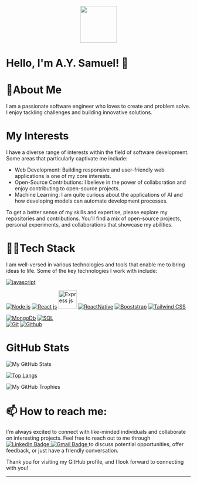 <div id="header" align="center">
  <img src="https://media.giphy.com/media/M9gbBd9nbDrOTu1Mqx/giphy.gif" width="100"/>
</div>

# Hello, I'm A.Y. Samuel! 👋

# 👨About Me

I am a passionate software engineer who loves to create and problem solve. I enjoy tackling challenges and building innovative solutions.

# My Interests

I have a diverse range of interests within the field of software development. Some areas that particularly captivate me include:

- Web Development: Building responsive and user-friendly web applications is one of my core interests.
- Open-Source Contributions: I believe in the power of collaboration and enjoy contributing to open-source projects.
- Machine Learning: I am quite curious about the applications of AI and how developing models can automate development processes.

<!-- ## My Work
Throughout my journey, I've worked on numerous projects, both personal and professional. Here are a few highlights:
- Project 1: **Sentiment Analysis with Deep Learning** - Developed a sentiment analysis model using LSTM neural networks to classify emotions in text data.
- Project 2: **E-commerce Website** - Built a full-stack e-commerce website with features such as user authentication, product listing, and shopping cart functionality.
- Project 3: **OpenWeather API Wrapper** - Created a Python library that simplifies interaction with the OpenWeather API, providing easy access to weather data. -->

To get a better sense of my skills and expertise, please explore my repositories and contributions. You'll find a mix of open-source projects, personal experiments, and collaborations that showcase my abilities.

# 👨‍💻Tech Stack

I am well-versed in various technologies and tools that enable me to bring ideas to life. Some of the key technologies I work with include:

<div id="badges">
<a href="https://www.javascript.com/" target="_blank"><img src="https://img.icons8.com/?size=50&id=108784&format=png" alt="javascript"/></a>
 <!-- <a href"https://www.typescriptlang.org/" target="_blank"><img src="https://img.icons8.com/?size=50&id=uJM6fQYqDaZK&format=png" alt="Typescript"/></a> -->

<a href="https://nodejs.org/en" target="_blank"><img src="https://img.icons8.com/?size=50&id=54087&format=png" alt="Node js"/></a>
<a href="https://react.dev/" target="_blank"><img src="https://img.icons8.com/?size=50&id=bzf0DqjXFHIW&format=png" alt="React js"/></a>
<a href="https://expressjs.com/" target="_blank"><img src="https://e7.pngegg.com/pngimages/925/447/png-clipart-express-js-node-js-javascript-mongodb-node-js-text-trademark-thumbnail.png" width="50" alt="Express js"/></a>
<a href="https://reactnative.dev/" target="_blank"><img src="https://img.icons8.com/?size=50&id=123605&format=png" alt="ReactNative"/></a>
<a href="https://getbootstrap.com/docs/5.0/getting-started/introduction/" target="_blank"><img src="https://img.icons8.com/?size=50&id=84710&format=png" alt="Booststrap"/></a>
<a href="https://tailwindcss.com/" target="_blank"><img src="https://img.icons8.com/?size=50&id=CIAZz2CYc6Kc&format=png" alt="Tailwind CSS"/></a>

</div>
<div>
  <a href="https://nodejs.org/en" target="_blank"><img src="https://img.icons8.com/?size=50&id=74402&format=png" alt="MongoDb"/></a>
  <a href="https://react.dev/" target="_blank"><img src="https://img.icons8.com/?size=50&id=13406&format=png" alt="SQL"/></a>
</div>
<div>
  <a href="https://nodejs.org/en" target="_blank"><img src="https://img.icons8.com/?size=50&id=20906&format=png" alt="Git"/></a>
  <a href="https://react.dev/" target="_blank"><img src="https://img.icons8.com/?size=50&id=63777&format=png" alt="Github"/></a>
</div>

# GitHub Stats

![My GitHub Stats](https://github-read-me-stats.vercel.app/api?username=AYSamuel&show_icons=true)

[![Top Langs](https://github-read-me-stats.vercel.app/api/top-langs/?username=AYSamuel&&hide_progress=true)](https://github.com/AYSamuel/github-readme-stats)

![My GitHub Trophies](https://github-profile-trophy.vercel.app/?username=AYSamuel&theme=radical)

<!-- ## Random Developer Quote
> "Any fool can write code that a computer can understand. Good programmers write code that humans can understand." - Martin Fowler -->

# 📫 How to reach me:

I'm always excited to connect with like-minded individuals and collaborate on interesting projects. Feel free to reach out to me through
<span id="badges">
<a href="https://www.linkedin.com/in/aysamuel/" target="_blank">
<img src="https://img.shields.io/badge/LinkedIn-blue?style=for-the-badge&logo=linkedin&logoColor=white" alt="LinkedIn Badge"/>
</a>
<a href="mailto:aysamuel007@gmail.com" target="_blank">
<img src="https://img.shields.io/badge/gmail-red?style=for-the-badge&logo=gmail&logoColor=white" alt="Gmail Badge"/>
</a>
</span>
to discuss potential opportunities, offer feedback, or just have a friendly conversation.

Thank you for visiting my GitHub profile, and I look forward to connecting with you!

---

<!--
**AYSamuel/AYSamuel** is a ✨ _special_ ✨ repository because its `README.md` (this file) appears on your GitHub profile.

Here are some ideas to get you started:

- 🔭 I’m currently working on ...
- 🌱 I’m currently learning ...
- 👯 I’m looking to collaborate on ...
- 🤔 I’m looking for help with ...
- 💬 Ask me about ...
- 📫 How to reach me: ...
- 😄 Pronouns: ...
- ⚡ Fun fact: ...
-->
